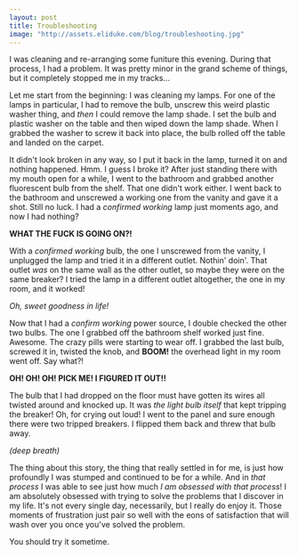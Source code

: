 ```yaml
---
layout: post
title: Troubleshooting
image: "http://assets.eliduke.com/blog/troubleshooting.jpg"
---
```


I was cleaning and re-arranging some funiture this evening. During that process, I had a problem. It was pretty minor in the grand scheme of things, but it completely stopped me in my tracks...

Let me start from the beginning: I was cleaning my lamps. For one of the lamps in particular, I had to remove the bulb, unscrew this weird plastic washer thing, and *then* I could remove the lamp shade. I set the bulb and plastic washer on the table and then wiped down the lamp shade. When I grabbed the washer to screw it back into place, the bulb rolled off the table and landed on the carpet.

It didn't look broken in any way, so I put it back in the lamp, turned it on and nothing happened. Hmm. I guess I broke it? After just standing there with my mouth open for a while, I went to the bathroom and grabbed another fluorescent bulb from the shelf. That one didn't work either. I went back to the bathroom and unscrewed a working one from the vanity and gave it a shot. Still no luck. I had a *confirmed working* lamp just moments ago, and now I had nothing?

**WHAT THE FUCK IS GOING ON?!**

With a *confirmed working* bulb, the one I unscrewed from the vanity, I unplugged the lamp and tried it in a different outlet. Nothin' doin'. That outlet *was* on the same wall as the other outlet, so maybe they were on the same breaker? I tried the lamp in a different outlet altogether, the one in my room, and it worked!

*Oh, sweet goodness in life!*

Now that I had a *confirm working* power source, I double checked the other two bulbs. The one I grabbed off the bathroom shelf worked just fine. Awesome. The crazy pills were starting to wear off. I grabbed the last bulb, screwed it in, twisted the knob, and **BOOM!** the overhead light in my room went off. Say what?!

**OH! OH! OH! PICK ME! I FIGURED IT OUT!!**

The bulb that I had dropped on the floor must have gotten its wires all twisted around and knocked up. It was *the light bulb itself* that kept tripping the breaker! Oh, for crying out loud! I went to the panel and sure enough there were two tripped breakers. I flipped them back and threw that bulb away.

*(deep breath)*

The thing about this story, the thing that really settled in for me, is just how profoundly I was stumped and continued to be for a while. And in *that process* I was able to see just how much *I am obsessed with that process*! I am absolutely obsessed with trying to solve the problems that I discover in my life. It's not every single day, necessarily, but I really do enjoy it. Those moments of frustration just pair so well with the eons of satisfaction that will wash over you once you've solved the problem.

You should try it sometime.
